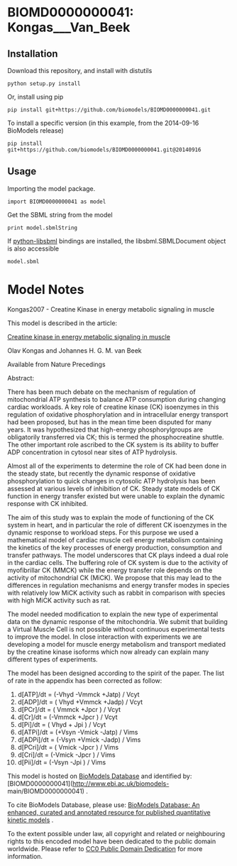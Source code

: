 # BIOMD0000000041: Kongas___Van_Beek

## Installation

Download this repository, and install with distutils

`python setup.py install`

Or, install using pip

`pip install git+https://github.com/biomodels/BIOMD0000000041.git`

To install a specific version (in this example, from the 2014-09-16 BioModels release)

`pip install git+https://github.com/biomodels/BIOMD0000000041.git@20140916`

## Usage

Importing the model package.

`import BIOMD0000000041 as model`

Get the SBML string from the model

`print model.sbmlString`

If [python-libsbml](https://pypi.python.org/pypi/python-libsbml) bindings are
installed, the libsbml.SBMLDocument object is also accessible

`model.sbml`


# Model Notes


Kongas2007 - Creatine Kinase in energy metabolic signaling in muscle

This model is described in the article:

[Creatine kinase in energy metabolic signaling in
muscle](http://identifiers.org/doi/10.1038/npre.2007.1317.1)

Olav Kongas and Johannes H. G. M. van Beek

Available from Nature Precedings

Abstract:

There has been much debate on the mechanism of regulation of mitochondrial ATP
synthesis to balance ATP consumption during changing cardiac workloads. A key
role of creatine kinase (CK) isoenzymes in this regulation of oxidative
phosphorylation and in intracellular energy transport had been proposed, but
has in the mean time been disputed for many years. It was hypothesized that
high-energy phosphorylgroups are obligatorily transferred via CK; this is
termed the phosphocreatine shuttle. The other important role ascribed to the
CK system is its ability to buffer ADP concentration in cytosol near sites of
ATP hydrolysis.

Almost all of the experiments to determine the role of CK had been done in the
steady state, but recently the dynamic response of oxidative phosphorylation
to quick changes in cytosolic ATP hydrolysis has been assessed at various
levels of inhibition of CK. Steady state models of CK function in energy
transfer existed but were unable to explain the dynamic response with CK
inhibited.

The aim of this study was to explain the mode of functioning of the CK system
in heart, and in particular the role of different CK isoenzymes in the dynamic
response to workload steps. For this purpose we used a mathematical model of
cardiac muscle cell energy metabolism containing the kinetics of the key
processes of energy production, consumption and transfer pathways. The model
underscores that CK plays indeed a dual role in the cardiac cells. The
buffering role of CK system is due to the activity of myofibrillar CK (MMCK)
while the energy transfer role depends on the activity of mitochondrial CK
(MiCK). We propose that this may lead to the differences in regulation
mechanisms and energy transfer modes in species with relatively low MiCK
activity such as rabbit in comparison with species with high MiCK activity
such as rat.

The model needed modification to explain the new type of experimental data on
the dynamic response of the mitochondria. We submit that building a Virtual
Muscle Cell is not possible without continuous experimental tests to improve
the model. In close interaction with experiments we are developing a model for
muscle energy metabolism and transport mediated by the creatine kinase
isoforms which now already can explain many different types of experiments.

The model has been designed according to the spirit of the paper. The list of
rate in the appendix has been corrected as follow:

  1. d[ATP]/dt = (-Vhyd -Vmmck +Jatp) / Vcyt
  2. d[ADP]/dt = ( Vhyd +Vmmck +Jadp) / Vcyt
  3. d[PCr]/dt = ( Vmmck +Jpcr ) / Vcyt
  4. d[Cr]/dt = (-Vmmck +Jpcr ) / Vcyt
  5. d[Pi]/dt = ( Vhyd + Jpi ) / Vcyt
  6. d[ATPi]/dt = (+Vsyn -Vmick -Jatp) / Vims
  7. d[ADPi]/dt = (-Vsyn +Vmick -Jadp) / Vims
  8. d[PCri]/dt = ( Vmick -Jpcr ) / Vims
  9. d[Cri]/dt = (-Vmick -Jpcr ) / Vims
  10. d[Pii]/dt = (-Vsyn -Jpi ) / Vims
  

This model is hosted on [BioModels Database](http://www.ebi.ac.uk/biomodels/)
and identified by: [BIOMD0000000041](http://www.ebi.ac.uk/biomodels-
main/BIOMD0000000041) .

To cite BioModels Database, please use: [BioModels Database: An enhanced,
curated and annotated resource for published quantitative kinetic
models](http://identifiers.org/pubmed/20587024) .

To the extent possible under law, all copyright and related or neighbouring
rights to this encoded model have been dedicated to the public domain
worldwide. Please refer to [CC0 Public Domain
Dedication](http://creativecommons.org/publicdomain/zero/1.0/) for more
information.


